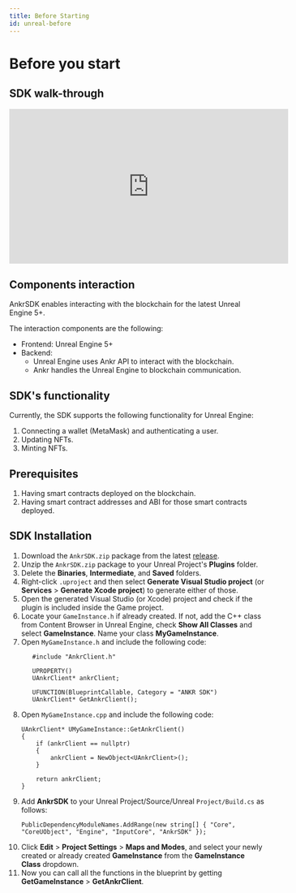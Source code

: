 ```yaml
---
title: Before Starting
id: unreal-before
---
```

# Before you start
## SDK walk-through

<iframe width="550" height="305" src="https://www.youtube.com/embed/lvhW_9y2lEc" title="YouTube video player" frameborder="0" allow="accelerometer; autoplay; clipboard-write; encrypted-media; gyroscope; picture-in-picture" allowfullscreen></iframe>

## Components interaction

AnkrSDK enables interacting with the blockchain for the latest Unreal Engine 5+.

The interaction components are the following:

* Frontend: Unreal Engine 5+
* Backend:
  * Unreal Engine uses Ankr API to interact with the blockchain.
  * Ankr handles the Unreal Engine to blockchain communication.

## SDK's functionality

Currently, the SDK supports the following functionality for Unreal Engine:

1. Connecting a wallet (MetaMask) and authenticating a user.
2. Updating NFTs.
3. Minting NFTs.

## Prerequisites

1. Having smart contracts deployed on the blockchain.
2. Having smart contract addresses and ABI for those smart contracts deployed.

## SDK Installation

1. Download the `AnkrSDK.zip` package from the latest [release](https://github.com/Ankr-network/game-unreal-sdk/releases).
2. Unzip the `AnkrSDK.zip` package to your Unreal Project's **Plugins** folder.
3. Delete the **Binaries**, **Intermediate**, and **Saved** folders.
4. Right-click `.uproject` and then select **Generate Visual Studio project** (or **Services** > **Generate Xcode project**) to generate either of those.
5. Open the generated Visual Studio (or Xcode) project and check if the plugin is included inside the Game project.
6. Locate your `GameInstance.h` if already created. If not, add the C++ class from Content Browser in Unreal Engine, check **Show All Classes** and select **GameInstance**. Name your class **MyGameInstance**.
7. Open `MyGameInstance.h` and include the following code:
    ```
       #include "AnkrClient.h"
    
       UPROPERTY()
       UAnkrClient* ankrClient;
    
       UFUNCTION(BlueprintCallable, Category = "ANKR SDK")
       UAnkrClient* GetAnkrClient();
    ```
8. Open `MyGameInstance.cpp` and include the following code:
    ```
    UAnkrClient* UMyGameInstance::GetAnkrClient()
    {
        if (ankrClient == nullptr)
        {
            ankrClient = NewObject<UAnkrClient>();
        }
    
        return ankrClient;
    }
    ```
9. Add **AnkrSDK** to your Unreal Project/Source/Unreal `Project/Build.cs` as follows:
    ```
    PublicDependencyModuleNames.AddRange(new string[] { "Core", "CoreUObject", "Engine", "InputCore", "AnkrSDK" });
    ```
10. Click **Edit** > **Project Settings** > **Maps and Modes**, and select your newly created or already created **GameInstance** from the **GameInstance Class** dropdown.
11. Now you can call all the functions in the blueprint by getting **GetGameInstance** > **GetAnkrClient**.